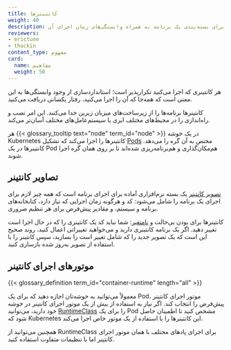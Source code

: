 ```yaml
---
title: کانتینرها
weight: 40
description: فناوری برای بسته‌بندی یک برنامه به همراه وابستگی‌های زمان اجرای آن.
reviewers:
- erictune
- thockin
content_type: مفهوم
card:
  name: مفاهیم
  weight: 50
---
```


<!-- مرور -->

هر کانتینری که اجرا می‌کنید تکرارپذیر است؛ استانداردسازی از وجود وابستگی‌ها به این معنی است که همه‌جا که آن را اجرا می‌کنید، رفتار یکسانی دریافت می‌کنید.

کانتینرها برنامه‌ها را از زیرساخت‌های میزبان زیرین جدا می‌کنند. این امر نصب و راه‌اندازی را در محیط‌های مختلف ابری یا سیستم‌عامل‌های مختلف آسان‌تر می‌کند.

هر {{< glossary_tooltip text="node" term_id="node" >}} در یک خوشه Kubernetes کانتینرها را اجرا می‌کند که تشکیل
[Pods](/docs/concepts/workloads/pods/)
مختص به آن گره را می‌دهد. کانتینرها در یک Pod هم‌مکان‌گذاری و هم‌برنامه‌ریزی شده‌اند تا بر روی همان گره اجرا شوند.


<!-- متن -->

## تصاویر کانتینر

[تصویر کانتینر](/docs/concepts/containers/images/) یک بسته نرم‌افزاری آماده برای اجرای برنامه است که همه چیز لازم برای اجرای یک برنامه را شامل می‌شود:
کد و هرگونه زمان اجرایی که نیاز دارد، کتابخانه‌های برنامه و سیستم، و مقادیر پیش‌فرض برای هر تنظیم ضروری.

کانتینرها برای بودن بی‌حالت و
[نامتغیر](https://glossary.cncf.io/immutable-infrastructure/):
شما نباید کد یک کانتینری را که در حال اجرا است تغییر دهید. اگر یک برنامه کانتینری دارید و می‌خواهید تغییراتی اعمال کنید، روند صحیح این است که یک تصویر جدید را که شامل تغییر است را بسازید، سپس کانتینر را با استفاده از تصویر به‌روز شده بازسازی کنید.

## موتورهای اجرای کانتینر

{{< glossary_definition term_id="container-runtime" length="all" >}}

معمولاً می‌توانید به خوشه‌تان اجازه دهید که برای یک Pod، موتور اجرای کانتینر پیش‌فرض را انتخاب کند. اگر نیاز به استفاده از بیش از یک موتور اجرای کانتینر در خوشه خود دارید، می‌توانید [RuntimeClass](/docs/concepts/containers/runtime-class/) را برای یک Pod مشخص کنید تا اطمینان حاصل شود که Kubernetes این کانتینرها را با استفاده از یک موتور خاص اجرا می‌کند.

همچنین می‌توانید از RuntimeClass برای اجرای پادهای مختلف با همان موتور اجرای کانتینر اما با تنظیمات متفاوت استفاده کنید.

